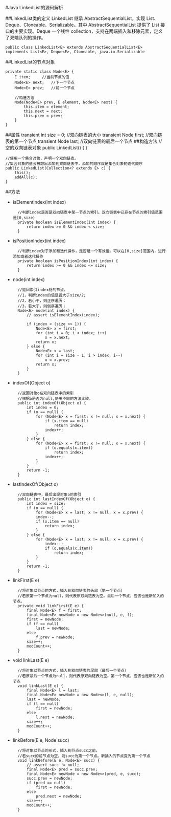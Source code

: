 #Java LinkedList的源码解析

##LinkedList类的定义
LinkedList 继承 AbstractSequentialList，实现 List、Deque、Cloneable、Serializable。其中 AbstractSequentialList 提供了 List 接口的主要实现。Deque 一个线性 collection，支持在两端插入和移除元素，定义了双端队列的操作。
    
	public class LinkedList<E> extends AbstractSequentialList<E> implements List<E>, Deque<E>, Cloneable, java.io.Serializable

##LinkedList的节点对象
    
    private static class Node<E> {
        E item;     //当前节点的值
        Node<E> next;   //下一个节点
        Node<E> prev;   //前一个节点

        //构造方法
        Node(Node<E> prev, E element, Node<E> next) {
            this.item = element;
            this.next = next;
            this.prev = prev;
        }
    }
##属性
    transient int size = 0;		//双向链表的大小
	transient Node<E> first;	//双向链表的第一个节点
	transient Node<E> last;		//双向链表的最后一个节点
##构造方法
    //空的双向链表对象
	public LinkedList() {
    }
	
	//使用一个集合对象，声明一个双向链表。
	//集合对象的值会被取出添加到双向链表中，添加的顺序就是集合对象的迭代顺序
    public LinkedList(Collection<? extends E> c) {
        this();
        addAll(c);
    }
##方法
+ isElementIndex(int index)
        
		//判断index是否是双向链表中某一节点的索引。双向链表中已存在节点的索引值范围是[0,size)
		private boolean isElementIndex(int index) {
        	return index >= 0 && index < size;
    	}
+ isPositionIndex(int index)
        
		//判断index对于添加和迭代操作，是否是一个有效值。可以在[0,size]范围内，进行添加或者迭代操作
		private boolean isPositionIndex(int index) {
        	return index >= 0 && index <= size;
    	}
+ node(int index)
        
		//返回索引index处的节点。
		//1，判断index的值是否大于size/2;
		//2，若小于，则正序遍历；
		//3，若大于，则倒序遍历；
		Node<E> node(int index) {
        	// assert isElementIndex(index);

        	if (index < (size >> 1)) {
        	    Node<E> x = first;
        	    for (int i = 0; i < index; i++)
        	        x = x.next;
        	    return x;
        	} else {
        	    Node<E> x = last;
        	    for (int i = size - 1; i > index; i--)
        	        x = x.prev;
        	    return x;
        	}
    	}	
+ indexOf(Object o)
        
		//返回对象o在双向链表中的索引
		//根据o是否为null,使用不同的方法比较。
		public int indexOf(Object o) {
        	int index = 0;
        	if (o == null) {
            	for (Node<E> x = first; x != null; x = x.next) {
            	    if (x.item == null)
            	        return index;
            	    index++;
            	}
        	} else {
            	for (Node<E> x = first; x != null; x = x.next) {
            	    if (o.equals(x.item))
            	        return index;
            	    index++;
            	}
        	}
        	return -1;
    	}
+ lastIndexOf(Object o)

        //双向链表中，最后出现对象o的索引
		public int lastIndexOf(Object o) {
       		int index = size;
        	if (o == null) {
            	for (Node<E> x = last; x != null; x = x.prev) {
                index--;
                if (x.item == null)
                    return index;
            	}
        	} else {
        	    for (Node<E> x = last; x != null; x = x.prev) {
        	        index--;
        	        if (o.equals(x.item))
        	            return index;
        	    }
        	}
        	return -1;
    	}
+ linkFirst(E e)
        
		//将对象以节点的方式，插入到双向链表的头部（第一个节点）
		//若原第一个节点为null，则代表原双向链表为空。最后一个节点，应该也是新加入的节点。
		private void linkFirst(E e) {
        	final Node<E> f = first;
        	final Node<E> newNode = new Node<>(null, e, f);
        	first = newNode;
        	if (f == null)
            	last = newNode;
        	else
            	f.prev = newNode;
        	size++;
        	modCount++;
    	}
+ void linkLast(E e)
		
		//将对象以节点的方式，插入到双向链表的尾部（最后一个节点）
		//若原最后一个节点为null，则代表原双向链表为空。第一个节点，应该也是新加入的节点
		void linkLast(E e) {
        	final Node<E> l = last;
        	final Node<E> newNode = new Node<>(l, e, null);
        	last = newNode;
        	if (l == null)
            	first = newNode;
        	else
        	    l.next = newNode;
        	size++;
        	modCount++;
    	}	
+ linkBefore(E e, Node<E> succ)
        
		//将对象以节点的形式，插入到节点succ之前。
		//若succ的前节点为空，则succ为第一个节点。新插入的节点变为第一个节点
		void linkBefore(E e, Node<E> succ) {
        	// assert succ != null;
        	final Node<E> pred = succ.prev;
        	final Node<E> newNode = new Node<>(pred, e, succ);
        	succ.prev = newNode;
        	if (pred == null)
            	first = newNode;
        	else
            	pred.next = newNode;
        	size++;
        	modCount++;
    	}
